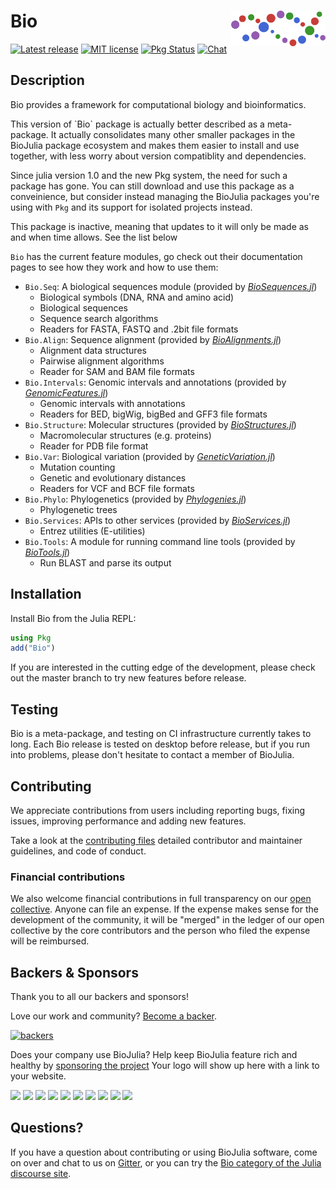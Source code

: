 # <img src="./sticker.svg" width="30%" align="right" /> Bio

[![Latest release](https://img.shields.io/github/release/BioJulia/Bio.jl.svg)](https://github.com/BioJulia/Bio.jl/releases/latest)
[![MIT license](https://img.shields.io/badge/license-MIT-green.svg)](https://github.com/BioJulia/Bio.jl/blob/master/LICENSE)
[![Pkg Status](http://www.repostatus.org/badges/latest/inactive.svg)](http://www.repostatus.org/#inactive)
[![Chat](https://img.shields.io/gitter/room/BioJulia/Bio.jl.svg)](https://gitter.im/BioJulia/Bio.jl)


## Description

Bio provides a framework for computational biology and bioinformatics.

<aside class="warning">
This version of `Bio` package is actually better described as a meta-package.
It actually consolidates many other smaller packages in the BioJulia package
ecosystem and makes them easier to install and use together, with less worry
about version compatiblity and dependencies.

Since julia version 1.0 and the new Pkg system, the need for such a package
has gone. You can still download and use this package as a conveinience, but
consider instead managing the BioJulia packages you're using with `Pkg`
and its support for isolated projects instead.

This package is inactive, meaning that updates to it will only be made as
and when time allows. See the list below
</aside>

`Bio` has the current feature modules, go check out their documentation pages to
see how they work and how to use them:

* `Bio.Seq`: A biological sequences module (provided by [_BioSequences.jl_](https://github.com/BioJulia/BioSequences.jl))
    * Biological symbols (DNA, RNA and amino acid)
    * Biological sequences
    * Sequence search algorithms
    * Readers for FASTA, FASTQ and .2bit file formats
* `Bio.Align`: Sequence alignment (provided by [_BioAlignments.jl_](https://github.com/BioJulia/BioAlignments.jl))
    * Alignment data structures
    * Pairwise alignment algorithms
    * Reader for SAM and BAM file formats
* `Bio.Intervals`: Genomic intervals and annotations (provided by [_GenomicFeatures.jl_](https://github.com/BioJulia/GenomicFeatures.jl))
    * Genomic intervals with annotations
    * Readers for BED, bigWig, bigBed and GFF3 file formats
* `Bio.Structure`: Molecular structures (provided by [_BioStructures.jl_](https://github.com/BioJulia/BioStructures.jl))
    * Macromolecular structures (e.g. proteins)
    * Reader for PDB file format
* `Bio.Var`: Biological variation (provided by [_GeneticVariation.jl_](https://github.com/BioJulia/GeneticVariation.jl))
    * Mutation counting
    * Genetic and evolutionary distances
    * Readers for VCF and BCF file formats
* `Bio.Phylo`: Phylogenetics (provided by [_Phylogenies.jl_](https://github.com/BioJulia/Phylogenies.jl))
    * Phylogenetic trees
* `Bio.Services`: APIs to other services (provided by [_BioServices.jl_](https://github.com/BioJulia/BioServices.jl))
    * Entrez utilities (E-utilities)
* `Bio.Tools`: A module for running command line tools (provided by [_BioTools.jl_](https://github.com/BioJulia/BioTools.jl))
    * Run BLAST and parse its output


## Installation

Install Bio from the Julia REPL:

```julia
using Pkg
add("Bio")
```

If you are interested in the cutting edge of the development, please check out
the master branch to try new features before release.


## Testing

Bio is a meta-package, and testing on CI infrastructure currently takes to long.
Each Bio release is tested on desktop before release, but if you run into problems,
please don't hesitate to contact a member of BioJulia.


## Contributing

We appreciate contributions from users including reporting bugs, fixing
issues, improving performance and adding new features.

Take a look at the [contributing files](https://github.com/BioJulia/Contributing)
detailed contributor and maintainer guidelines, and code of conduct.


### Financial contributions

We also welcome financial contributions in full transparency on our
[open collective](https://opencollective.com/biojulia).
Anyone can file an expense. If the expense makes sense for the development
of the community, it will be "merged" in the ledger of our open collective by
the core contributors and the person who filed the expense will be reimbursed.


## Backers & Sponsors

Thank you to all our backers and sponsors!

Love our work and community? [Become a backer](https://opencollective.com/biojulia#backer).

[![backers](https://opencollective.com/biojulia/backers.svg?width=890)](https://opencollective.com/biojulia#backers)

Does your company use BioJulia? Help keep BioJulia feature rich and healthy by
[sponsoring the project](https://opencollective.com/biojulia#sponsor)
Your logo will show up here with a link to your website.

[![](https://opencollective.com/biojulia/sponsor/0/avatar.svg)](https://opencollective.com/biojulia/sponsor/0/website)
[![](https://opencollective.com/biojulia/sponsor/1/avatar.svg)](https://opencollective.com/biojulia/sponsor/1/website)
[![](https://opencollective.com/biojulia/sponsor/2/avatar.svg)](https://opencollective.com/biojulia/sponsor/2/website)
[![](https://opencollective.com/biojulia/sponsor/3/avatar.svg)](https://opencollective.com/biojulia/sponsor/3/website)
[![](https://opencollective.com/biojulia/sponsor/4/avatar.svg)](https://opencollective.com/biojulia/sponsor/4/website)
[![](https://opencollective.com/biojulia/sponsor/5/avatar.svg)](https://opencollective.com/biojulia/sponsor/5/website)
[![](https://opencollective.com/biojulia/sponsor/6/avatar.svg)](https://opencollective.com/biojulia/sponsor/6/website)
[![](https://opencollective.com/biojulia/sponsor/7/avatar.svg)](https://opencollective.com/biojulia/sponsor/7/website)
[![](https://opencollective.com/biojulia/sponsor/8/avatar.svg)](https://opencollective.com/biojulia/sponsor/8/website)
[![](https://opencollective.com/biojulia/sponsor/9/avatar.svg)](https://opencollective.com/biojulia/sponsor/9/website)


## Questions?

If you have a question about contributing or using BioJulia software, come
on over and chat to us on [Gitter](https://gitter.im/BioJulia/General), or you can try the
[Bio category of the Julia discourse site](https://discourse.julialang.org/c/domain/bio).